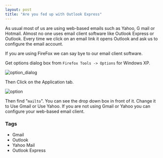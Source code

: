```yaml
---
layout: post
title: "Are you fed up with Outlook Express"
---
```


As usual most of us are using web-based emails such as Yahoo, G mail or Hotmail. Almost no one uses email client software like Outlook Express or Outlook. Every time we click on an email link it opens Outlook and ask us to configure the email account.

If you are using FireFox we can say bye to our email client software.

Get options dialog box from `Firefox Tools -> Options` for Windows XP. 

![option_dialog](https://4.bp.blogspot.com/-Ak0MVzq2FQM/TrzFmSCk5II/AAAAAAAAAUw/ITKgaqFnCQU/s400/firefox+option+xp.bmp)

Then Click on the Application tab.

![option](https://3.bp.blogspot.com/-HF7-q62jRMw/TuA7lydkejI/AAAAAAAAAYg/5LWgzlVsJ9A/s400/firefox+gmail.JPG)

Then find "`mailto`". You can see the drop down box in front of it. Change it to Use Gmail or Use Yahoo. If you are not using Gmail or Yahoo you can configure your web-based email client.

### Tags

- Gmail
- Outlook
- Yahoo Mail
- Outlook Express